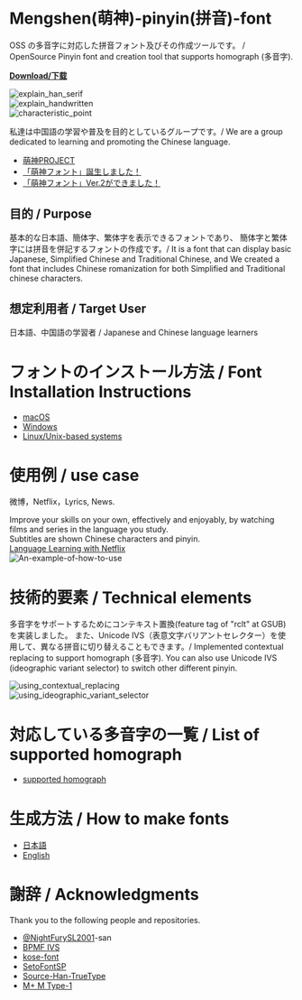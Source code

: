 # Mengshen(萌神)-pinyin(拼音)-font
OSS の多音字に対応した拼音フォント及びその作成ツールです。 / OpenSource Pinyin font and creation tool that supports homograph (多音字).

**[Download/下载](https://github.com/MaruTama/pinyin-font-tools/releases)**  

![explain_han_serif](./imgs/explain_han_serif.png)  
![explain_handwritten](./imgs/explain_handwritten.png)  
![characteristic_point](./imgs/characteristic_point.png)  


私達は中国語の学習や普及を目的としているグループです。/ We are a group dedicated to learning and promoting the Chinese language.  
- [萌神PROJECT](https://mengshen-project.com/)
- [「萌神フォント」誕生しました！](https://note.com/geekzhongwen/n/n7a6f26a885d1)
- [「萌神フォント」Ver.2ができました！](https://note.com/geekzhongwen/n/nf9552d4bdf66)

## 目的 / Purpose
基本的な日本語、簡体字、繁体字を表示できるフォントであり、
簡体字と繁体字には拼音を併記するフォントの作成です。/
It is a font that can display basic Japanese, Simplified Chinese and Traditional Chinese, and We created a font that includes Chinese romanization for both Simplified and Traditional chinese characters.

## 想定利用者 / Target User
日本語、中国語の学習者 / Japanese and Chinese language learners

# フォントのインストール方法 / Font Installation Instructions
- [macOS](https://support.apple.com/en-us/HT201749)
- [Windows](https://support.microsoft.com/en-us/help/314960/how-to-install-or-remove-a-font-in-windows)
- [Linux/Unix-based systems](https://github.com/adobe-fonts/source-code-pro/issues/17#issuecomment-8967116)

# 使用例 / use case
微博，Netflix，Lyrics, News.

Improve your skills on your own, effectively and enjoyably, by watching films and series in the language you study.  
Subtitles are shown Chinese characters and pinyin.  
[Language Learning with Netflix](https://chrome.google.com/webstore/detail/language-learning-with-ne/hoombieeljmmljlkjmnheibnpciblicm?hl=en)  
![An-example-of-how-to-use](./imgs/An-example-of-how-to-use.png)

# 技術的要素 / Technical elements
多音字をサポートするためにコンテキスト置換(feature tag of "rclt" at GSUB)を実装しました。
また、Unicode IVS（表意文字バリアントセレクター）を使用して、異なる拼音に切り替えることもできます。/
Implemented contextual replacing to support homograph (多音字).
You can also use Unicode IVS (ideographic variant selector) to switch other different pinyin.  
<!-- ![](./imgs/2020-10-25-19.17.04.gif) -->
![using_contextual_replacing](./imgs/using_contextual_replacing.gif)  
![using_ideographic_variant_selector](./imgs/using_ideographic_variant_selector.gif)  


# 対応している多音字の一覧 / List of supported homograph
- [supported homograph](./DUOYINZI_DICTIONARY.md)

# 生成方法 / How to make fonts
- [日本語](./HOW_TO_MAKE_JP.md)  
- [English](./HOW_TO_MAKE_EN.md)


# 謝辞 / Acknowledgments
Thank you to the following people and repositories. 
- [@NightFurySL2001](https://github.com/NightFurySL2001)-san
- [BPMF IVS](https://github.com/ButTaiwan/bpmfvs)
- [kose-font](https://github.com/lxgw/kose-font)
- [SetoFontSP](https://ja.osdn.net/projects/setofont/releases/p14368)
- [Source-Han-TrueType](https://github.com/Pal3love/Source-Han-TrueType)
- [M+ M Type-1](https://mplus-fonts.osdn.jp/about.html)